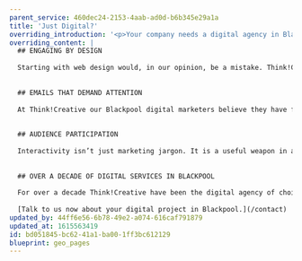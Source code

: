```yaml
---
parent_service: 460dec24-2153-4aab-ad0d-b6b345e29a1a
title: 'Just Digital?'
overriding_introduction: '<p>Your company needs a digital agency in Blackpool, but we believe that isn&rsquo;t where your search should end. You should also be looking for an agency that understands your company&rsquo;s business, branding, customer base, and deadlines. That is what Think!Creative has always prided itself on, seeing the big picture.</p>'
overriding_content: |
  ## ENGAGING BY DESIGN
  
  Starting with web design would, in our opinion, be a mistake. Think!Creative’s Blackpool web development consultants will help gather a wider knowledge of the overall strategy, understanding your audience, customer journey and measuring success. So we can create a user experience your customers love, value, and return to.
  
  
  ## EMAILS THAT DEMAND ATTENTION
  
  At Think!Creative our Blackpool digital marketers believe they have found the holy grail for email marketing: how to spread your exciting new message without getting stopped by filters, so your messages get opened, and get results. How do we do this? By combining science and art to ensure right message, right channel at the right time happens every time.
  
  
  ## AUDIENCE PARTICIPATION
  
  Interactivity isn’t just marketing jargon. It is a useful weapon in a digital agency’s arsenal. Keeping an audience engaged by getting a user to perform an action or actions so they feel like part of the process keeps the user more invested in your digital message or product – increasing the chance of return visits or business.
  
  
  ## OVER A DECADE OF DIGITAL SERVICES IN BLACKPOOL
  
  For over a decade Think!Creative have been the digital agency of choice for local businesses to globally recognised brands like BAE Systems, Utiligroup, and BP. They keep coming back to us because of the wealth of experience we have in our Blackpool digital team. [Don’t believe us? Check our work out here.](/work)
  
  [Talk to us now about your digital project in Blackpool.](/contact)
updated_by: 44ff6e56-6b78-49e2-a074-616caf791879
updated_at: 1615563419
id: bd051845-bc62-41a1-ba00-1ff3bc612129
blueprint: geo_pages
---
```

